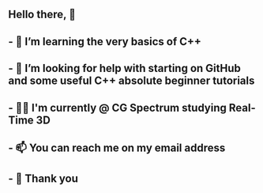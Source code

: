 ## Hello there, 👋
## - 🌱 I’m learning the very basics of C++
## - 🙂 I’m looking for help with starting on GitHub and some useful C++ absolute beginner tutorials
## - 👨‍🎓 I'm currently @ CG Spectrum studying Real-Time 3D
## - 📫 You can reach me on my email address
## - 🎁 Thank you


<!--
**nenad-zuljevic/nenad-zuljevic** is a ✨ _special_ ✨ repository because its `README.md` (this file) appears on your GitHub profile.

Here are some ideas to get you started:

- 🔭 I’m currently working on ...
- 🌱 I’m currently learning ...
- 👯 I’m looking to collaborate on ...
- 🤔 I’m looking for help with ...
- 💬 Ask me about ...
- 📫 How to reach me: ...
- 😄 Pronouns: ...
- ⚡ Fun fact: ...
-->

